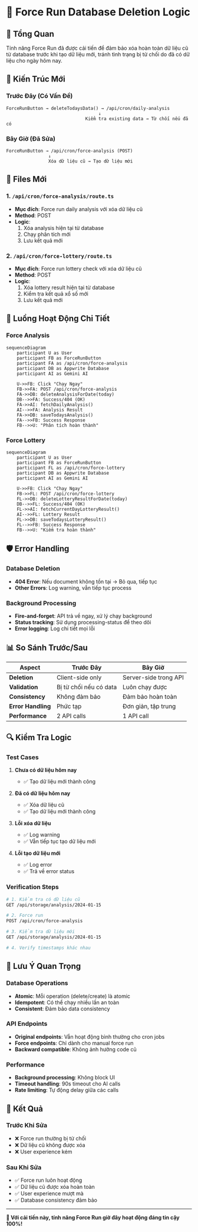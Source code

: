# 🔄 Force Run Database Deletion Logic

## 🎯 Tổng Quan

Tính năng Force Run đã được cải tiến để đảm bảo xóa hoàn toàn dữ liệu cũ từ database trước khi tạo dữ liệu mới, tránh tình trạng bị từ chối do đã có dữ liệu cho ngày hôm nay.

## 🔧 Kiến Trúc Mới

### Trước Đây (Có Vấn Đề)
```
ForceRunButton → deleteTodaysData() → /api/cron/daily-analysis
                                   ↓
                              Kiểm tra existing data → Từ chối nếu đã có
```

### Bây Giờ (Đã Sửa)
```
ForceRunButton → /api/cron/force-analysis (POST)
                ↓
                Xóa dữ liệu cũ → Tạo dữ liệu mới
```

## 📁 Files Mới

### 1. `/api/cron/force-analysis/route.ts`
- **Mục đích**: Force run daily analysis với xóa dữ liệu cũ
- **Method**: POST
- **Logic**:
  1. Xóa analysis hiện tại từ database
  2. Chạy phân tích mới
  3. Lưu kết quả mới

### 2. `/api/cron/force-lottery/route.ts`
- **Mục đích**: Force run lottery check với xóa dữ liệu cũ
- **Method**: POST
- **Logic**:
  1. Xóa lottery result hiện tại từ database
  2. Kiểm tra kết quả xổ số mới
  3. Lưu kết quả mới

## 🔄 Luồng Hoạt Động Chi Tiết

### Force Analysis
```mermaid
sequenceDiagram
    participant U as User
    participant FB as ForceRunButton
    participant FA as /api/cron/force-analysis
    participant DB as Appwrite Database
    participant AI as Gemini AI

    U->>FB: Click "Chạy Ngay"
    FB->>FA: POST /api/cron/force-analysis
    FA->>DB: deleteAnalysisForDate(today)
    DB-->>FA: Success/404 (OK)
    FA->>AI: fetchDailyAnalysis()
    AI-->>FA: Analysis Result
    FA->>DB: saveTodaysAnalysis()
    FA-->>FB: Success Response
    FB-->>U: "Phân tích hoàn thành"
```

### Force Lottery
```mermaid
sequenceDiagram
    participant U as User
    participant FB as ForceRunButton
    participant FL as /api/cron/force-lottery
    participant DB as Appwrite Database
    participant AI as Gemini AI

    U->>FB: Click "Chạy Ngay"
    FB->>FL: POST /api/cron/force-lottery
    FL->>DB: deleteLotteryResultForDate(today)
    DB-->>FL: Success/404 (OK)
    FL->>AI: fetchCurrentDayLotteryResult()
    AI-->>FL: Lottery Result
    FL->>DB: saveTodaysLotteryResult()
    FL-->>FB: Success Response
    FB-->>U: "Kiểm tra hoàn thành"
```

## 🛡️ Error Handling

### Database Deletion
- **404 Error**: Nếu document không tồn tại → Bỏ qua, tiếp tục
- **Other Errors**: Log warning, vẫn tiếp tục process

### Background Processing
- **Fire-and-forget**: API trả về ngay, xử lý chạy background
- **Status tracking**: Sử dụng processing-status để theo dõi
- **Error logging**: Log chi tiết mọi lỗi

## 📊 So Sánh Trước/Sau

| Aspect | Trước Đây | Bây Giờ |
|--------|-----------|---------|
| **Deletion** | Client-side only | Server-side trong API |
| **Validation** | Bị từ chối nếu có data | Luôn chạy được |
| **Consistency** | Không đảm bảo | Đảm bảo hoàn toàn |
| **Error Handling** | Phức tạp | Đơn giản, tập trung |
| **Performance** | 2 API calls | 1 API call |

## 🔍 Kiểm Tra Logic

### Test Cases
1. **Chưa có dữ liệu hôm nay**
   - ✅ Tạo dữ liệu mới thành công

2. **Đã có dữ liệu hôm nay**
   - ✅ Xóa dữ liệu cũ
   - ✅ Tạo dữ liệu mới thành công

3. **Lỗi xóa dữ liệu**
   - ✅ Log warning
   - ✅ Vẫn tiếp tục tạo dữ liệu mới

4. **Lỗi tạo dữ liệu mới**
   - ✅ Log error
   - ✅ Trả về error status

### Verification Steps
```bash
# 1. Kiểm tra có dữ liệu cũ
GET /api/storage/analysis/2024-01-15

# 2. Force run
POST /api/cron/force-analysis

# 3. Kiểm tra dữ liệu mới
GET /api/storage/analysis/2024-01-15

# 4. Verify timestamps khác nhau
```

## 🚨 Lưu Ý Quan Trọng

### Database Operations
- **Atomic**: Mỗi operation (delete/create) là atomic
- **Idempotent**: Có thể chạy nhiều lần an toàn
- **Consistent**: Đảm bảo data consistency

### API Endpoints
- **Original endpoints**: Vẫn hoạt động bình thường cho cron jobs
- **Force endpoints**: Chỉ dành cho manual force run
- **Backward compatible**: Không ảnh hưởng code cũ

### Performance
- **Background processing**: Không block UI
- **Timeout handling**: 90s timeout cho AI calls
- **Rate limiting**: Tự động delay giữa các calls

## 🎯 Kết Quả

### Trước Khi Sửa
- ❌ Force run thường bị từ chối
- ❌ Dữ liệu cũ không được xóa
- ❌ User experience kém

### Sau Khi Sửa
- ✅ Force run luôn hoạt động
- ✅ Dữ liệu cũ được xóa hoàn toàn
- ✅ User experience mượt mà
- ✅ Database consistency đảm bảo

---

**🎉 Với cải tiến này, tính năng Force Run giờ đây hoạt động đáng tin cậy 100%!**
